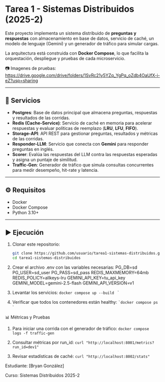 # Tarea 1 - Sistemas Distribuidos (2025-2)

Este proyecto implementa un sistema distribuido de **preguntas y respuestas** con almacenamiento en base de datos, servicio de caché, un modelo de lenguaje (Gemini) y un generador de tráfico para simular cargas.  

La arquitectura está construida con **Docker Compose**, lo que facilita la orquestación, despliegue y pruebas de cada microservicio.

📷 Imagenes de pruebas:
https://drive.google.com/drive/folders/1SvRc21y5YZq_YgPq_oZdb4OaUfX-i-eZ?usp=sharing

---

## 📂 Servicios

- **Postgres**: Base de datos principal que almacena preguntas, respuestas y resultados de las corridas.
- **Redis (Cache-Service)**: Servicio de caché en memoria para acelerar respuestas y evaluar políticas de reemplazo (**LRU**, **LFU**, **FIFO**).
- **Storage-API**: API REST para gestionar preguntas, resultados y métricas de las corridas.
- **Responder-LLM**: Servicio que conecta con **Gemini** para responder preguntas en inglés.
- **Scorer**: Evalúa las respuestas del LLM contra las respuestas esperadas y asigna un puntaje de similitud.
- **Traffic-Gen**: Generador de tráfico que simula consultas concurrentes para medir desempeño, hit-rate y latencia.

---

## ⚙️ Requisitos

- Docker
- Docker Compose
- Python 3.10+ 

---

## ▶️ Ejecución

1. Clonar este repositorio:
   ```bash
   git clone https://github.com/usuario/tarea1-sistemas-distribuidos.git
   cd tarea1-sistemas-distribuidos
   
2. Crear el archivo .env con las variables necesarias:
    PG_DB=sd
    PG_USER=sd_user
    PG_PASS=sd_pass
    REDIS_MAXMEMORY=64mb
    REDIS_POLICY=allkeys-lru
    GEMINI_API_KEY=tu_api_key
    GEMINI_MODEL=gemini-2.5-flash
    GEMINI_API_VERSION=v1
  
3. Levantar los servicios:
 ``docker compose up --build `` `

4. Verificar que todos los contenedores están healthy:
 `` `docker compose ps `` `

📊 Métricas y Pruebas

1. Para iniciar una corrida con el generador de tráfico:
 `` docker compose logs -f traffic-gen `` 

2. Consultar métricas por run_id:
 `` curl "http://localhost:8001/metrics?run_id=dev1" `` 

3. Revisar estadísticas de caché:
 `` curl "http://localhost:8002/stats" `` 


Estudiante: [Bryan González]

Curso: Sistemas Distribuidos 2025-2


